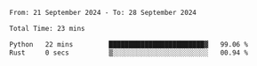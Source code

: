 <!--START_SECTION:waka-->

```txt
From: 21 September 2024 - To: 28 September 2024

Total Time: 23 mins

Python   22 mins         ████████████████████████▓   99.06 %
Rust     0 secs          ▒░░░░░░░░░░░░░░░░░░░░░░░░   00.94 %
```

<!--END_SECTION:waka-->
